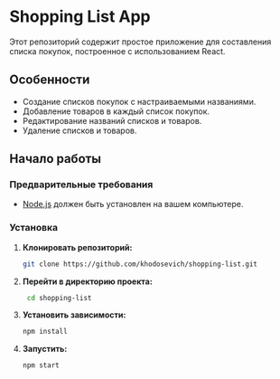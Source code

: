 # Shopping List App

Этот репозиторий содержит простое приложение для составления списка покупок, построенное с использованием React.

## Особенности

- Создание списков покупок с настраиваемыми названиями.
- Добавление товаров в каждый список покупок.
- Редактирование названий списков и товаров.
- Удаление списков и товаров.

## Начало работы

### Предварительные требования

- [Node.js](https://nodejs.org/) должен быть установлен на вашем компьютере.

### Установка

1. **Клонировать репозиторий:**

   ```bash
   git clone https://github.com/khodosevich/shopping-list.git
2. **Перейти в директорию проекта:**

   ```bash
    cd shopping-list
3. **Установить зависимости:**
   ```bash
   npm install

4. **Запустить:**
   ```bash
   npm start